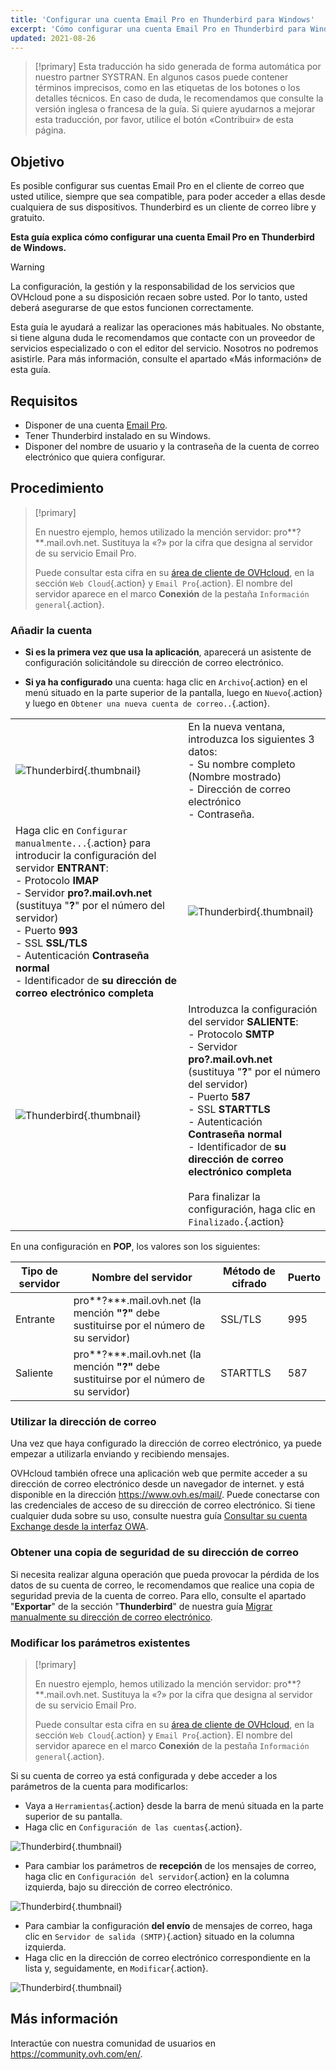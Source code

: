 ```yaml
---
title: 'Configurar una cuenta Email Pro en Thunderbird para Windows'
excerpt: 'Cómo configurar una cuenta Email Pro en Thunderbird para Windows'
updated: 2021-08-26
---
```


> [!primary]
> Esta traducción ha sido generada de forma automática por nuestro partner SYSTRAN. En algunos casos puede contener términos imprecisos, como en las etiquetas de los botones o los detalles técnicos. En caso de duda, le recomendamos que consulte la versión inglesa o francesa de la guía. Si quiere ayudarnos a mejorar esta traducción, por favor, utilice el botón «Contribuir» de esta página.
>

## Objetivo

Es posible configurar sus cuentas Email Pro en el cliente de correo que usted utilice, siempre que sea compatible, para poder acceder a ellas desde cualquiera de sus dispositivos. Thunderbird es un cliente de correo libre y gratuito.

**Esta guía explica cómo configurar una cuenta Email Pro en Thunderbird de Windows.**

> [!warning]
>
> La configuración, la gestión y la responsabilidad de los servicios que OVHcloud pone a su disposición recaen sobre usted. Por lo tanto, usted deberá asegurarse de que estos funcionen correctamente.
> 
> Esta guía le ayudará a realizar las operaciones más habituales. No obstante, si tiene alguna duda le recomendamos que contacte con un proveedor de servicios especializado o con el editor del servicio. Nosotros no podremos asistirle. Para más información, consulte el apartado «Más información» de esta guía.
> 

## Requisitos

- Disponer de una cuenta [Email Pro](/links/web/email-pro).
- Tener Thunderbird instalado en su Windows.
- Disponer del nombre de usuario y la contraseña de la cuenta de correo electrónico que quiera configurar.
 
## Procedimiento

> [!primary]
>
> En nuestro ejemplo, hemos utilizado la mención servidor: pro**?**.mail.ovh.net. Sustituya la «?» por la cifra que designa al servidor de su servicio Email Pro.
>
> Puede consultar esta cifra en su [área de cliente de OVHcloud](/links/manager), en la sección `Web Cloud`{.action} y `Email Pro`{.action}. El nombre del servidor aparece en el marco **Conexión** de la pestaña `Información general`{.action}.
>

### Añadir la cuenta

- **Si es la primera vez que usa la aplicación**, aparecerá un asistente de configuración solicitándole su dirección de correo electrónico.

- **Si ya ha configurado** una cuenta: haga clic en `Archivo`{.action} en el menú situado en la parte superior de la pantalla, luego en `Nuevo`{.action} y luego en `Obtener una nueva cuenta de correo..`{.action}.

| | |
|---|---|
|![Thunderbird](images/thunderbird-win-emailpro01.png){.thumbnail}|En la nueva ventana, introduzca los siguientes 3 datos: <br>- Su nombre completo (Nombre mostrado)<br>- Dirección de correo electrónico <br>- Contraseña.|
|Haga clic en `Configurar manualmente...`{.action} para introducir la configuración del servidor **ENTRANT**: <br>- Protocolo **IMAP** <br>- Servidor **pro?.mail.ovh.net** (sustituya "**?**" por el número del servidor)<br>- Puerto **993** <br>- SSL **SSL/TLS** <br>- Autenticación **Contraseña normal** <br>- Identificador de **su dirección de correo electrónico completa**|![Thunderbird](images/thunderbird-win-emailpro02.png){.thumbnail}|
|![Thunderbird](images/thunderbird-win-emailpro03.png){.thumbnail}|Introduzca la configuración del servidor **SALIENTE**: <br>- Protocolo **SMTP** <br>- Servidor **pro?.mail.ovh.net** (sustituya "**?**" por el número del servidor)<br>- Puerto **587** <br>- SSL **STARTTLS** <br>- Autenticación **Contraseña normal** <br>- Identificador de **su dirección de correo electrónico completa**<br><br>Para finalizar la configuración, haga clic en `Finalizado.`{.action}|

En una configuración en **POP**, los valores son los siguientes:

|Tipo de servidor|Nombre del servidor|Método de cifrado|Puerto|
|---|---|---|---|
|Entrante|pro**?***.mail.ovh.net (la mención **"?"** debe sustituirse por el número de su servidor)|SSL/TLS|995|
|Saliente|pro**?***.mail.ovh.net (la mención **"?"** debe sustituirse por el número de su servidor)|STARTTLS|587|

### Utilizar la dirección de correo

Una vez que haya configurado la dirección de correo electrónico, ya puede empezar a utilizarla enviando y recibiendo mensajes.

OVHcloud también ofrece una aplicación web que permite acceder a su dirección de correo electrónico desde un navegador de internet. y está disponible en la dirección <https://www.ovh.es/mail/>. Puede conectarse con las credenciales de acceso de su dirección de correo electrónico. Si tiene cualquier duda sobre su uso, consulte nuestra guía [Consultar su cuenta Exchange desde la interfaz OWA](/pages/web_cloud/email_and_collaborative_solutions/using_the_outlook_web_app_webmail/email_owa).

### Obtener una copia de seguridad de su dirección de correo

Si necesita realizar alguna operación que pueda provocar la pérdida de los datos de su cuenta de correo, le recomendamos que realice una copia de seguridad previa de la cuenta de correo. Para ello, consulte el apartado "**Exportar**" de la sección "**Thunderbird**" de nuestra guía [Migrar manualmente su dirección de correo electrónico](/pages/web_cloud/email_and_collaborative_solutions/migrating/manual_email_migration#exportar).

### Modificar los parámetros existentes

> [!primary]
>
> En nuestro ejemplo, hemos utilizado la mención servidor: pro**?**.mail.ovh.net. Sustituya la «?» por la cifra que designa al servidor de su servicio Email Pro.
>
> Puede consultar esta cifra en su [área de cliente de OVHcloud](/links/manager), en la sección `Web Cloud`{.action} y `Email Pro`{.action}. El nombre del servidor aparece en el marco **Conexión** de la pestaña `Información general`{.action}.
>

Si su cuenta de correo ya está configurada y debe acceder a los parámetros de la cuenta para modificarlos:

- Vaya a `Herramientas`{.action} desde la barra de menú situada en la parte superior de su pantalla.
- Haga clic en `Configuración de las cuentas`{.action}.

![Thunderbird](images/thunderbird-win-emailpro04.png){.thumbnail}

- Para cambiar los parámetros de **recepción** de los mensajes de correo, haga clic en `Configuración del servidor`{.action} en la columna izquierda, bajo su dirección de correo electrónico.

![Thunderbird](images/thunderbird-win-emailpro05.png){.thumbnail}

- Para cambiar la configuración **del envío** de mensajes de correo, haga clic en `Servidor de salida (SMTP)`{.action} situado en la columna izquierda.
- Haga clic en la dirección de correo electrónico correspondiente en la lista y, seguidamente, en `Modificar`{.action}.

![Thunderbird](images/thunderbird-win-emailpro06.png){.thumbnail}

## Más información

Interactúe con nuestra comunidad de usuarios en <https://community.ovh.com/en/>.